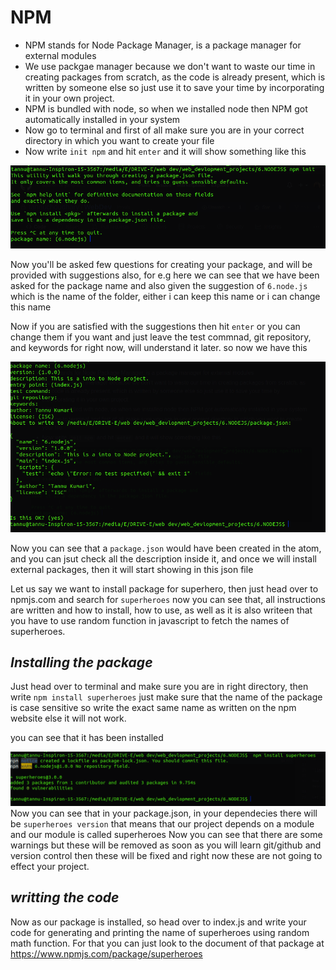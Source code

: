 # NPM 
* NPM stands for Node Package Manager, is a package manager for external modules
* We use packgae manager because we don't want to waste our time in creating packages from scratch, as the code is already present, which is written by someone else so just use it to save your time by incorporating it in your own project.
* NPM is bundled with node, so when we installed node then NPM got automatically installed in your system  
* Now go to terminal and first of all make sure you are in your correct directory in which you want to create your file
* Now write ``` init npm ``` and hit ``` enter ``` and it will show something like this

![image](https://github.com/tannuchoudhary/WebDev/blob/main/Images/npm%20init.png)

Now you'll be asked few questions for creating your package, and will be provided with suggestions also, for e.g here we can see that we have been asked for the package name and also given the suggestion of ``` 6.node.js ``` which is the name of the folder, either i can keep this name or i can change this name

Now if you are satisfied with the suggestions then hit ``` enter ``` or you can change them if you want and just leave the test commnad, git repository, and keywords for right now, will understand it later.
so now we  have this

![image](https://github.com/tannuchoudhary/WebDev/blob/main/Images/npm%20init2.png)

Now you can see that a ``` package.json ``` would have been created in the atom, and you can jsut check all the description inside it, and once we will install external packages, then it will start showing in this json file

Let us say we want to install package for superhero, then just head over to npmjs.com and search for ``` superheroes ``` now you can see that, all instructions are written and how to install, how to use, as well as it is also writeen that you have to use random function in javascript to fetch the names of superheroes.

 ## *Installing the package*
 
 Just head over to terminal and make sure you are in right directory, then write ``` npm install superheroes ``` just make sure that the name of the package is case sensitive so write the exact same name as written on the npm website else it will not work.
 
 you can see that it has been installed
 
 ![image](https://github.com/tannuchoudhary/WebDev/blob/main/Images/npm%20package.png)
 Now you can see that in your package.json, in your dependecies there will be ``` superheroes version ``` that means that our project depends on a module and our module is called superheroes
 Now you can see that there are some warnings but these will be removed as soon as you will learn git/github and version control then these will be fixed and right now these are not going to effect your project.
 
 ## *writting the code*
 Now as our package is installed, so head over to index.js and write your code  for generating and printing the name of superheroes using random math function.
 For that you can just look to the document of that package at https://www.npmjs.com/package/superheroes
